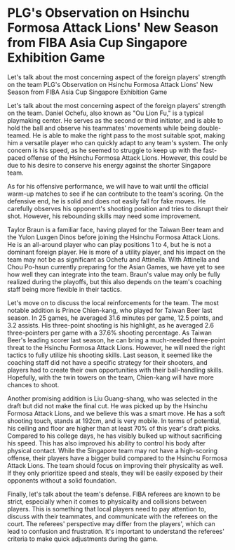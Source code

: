 # PLG's Observation on Hsinchu Formosa Attack Lions' New Season from FIBA Asia Cup Singapore Exhibition Game

Let's talk about the most concerning aspect of the foreign players' strength on the team 
 PLG's Observation on Hsinchu Formosa Attack Lions' New Season from FIBA Asia Cup Singapore Exhibition Game

Let's talk about the most concerning aspect of the foreign players' strength on the team. Daniel Ochefu, also known as "Ou Lion Fu," is a typical playmaking center. He serves as the second or third initiator, and is able to hold the ball and observe his teammates' movements while being double-teamed. He is able to make the right pass to the most suitable spot, making him a versatile player who can quickly adapt to any team's system. The only concern is his speed, as he seemed to struggle to keep up with the fast-paced offense of the Hsinchu Formosa Attack Lions. However, this could be due to his desire to conserve his energy against the shorter Singapore team.

As for his offensive performance, we will have to wait until the official warm-up matches to see if he can contribute to the team's scoring. On the defensive end, he is solid and does not easily fall for fake moves. He carefully observes his opponent's shooting position and tries to disrupt their shot. However, his rebounding skills may need some improvement. 

Taylor Braun is a familiar face, having played for the Taiwan Beer team and the Yulon Luxgen Dinos before joining the Hsinchu Formosa Attack Lions. He is an all-around player who can play positions 1 to 4, but he is not a dominant foreign player. He is more of a utility player, and his impact on the team may not be as significant as Ochefu and Attinella. With Attinella and Chou Po-hsun currently preparing for the Asian Games, we have yet to see how well they can integrate into the team. Braun's value may only be fully realized during the playoffs, but this also depends on the team's coaching staff being more flexible in their tactics.

Let's move on to discuss the local reinforcements for the team. The most notable addition is Prince Chien-kang, who played for Taiwan Beer last season. In 25 games, he averaged 31.6 minutes per game, 12.5 points, and 3.2 assists. His three-point shooting is his highlight, as he averaged 2.6 three-pointers per game with a 37.6% shooting percentage. As Taiwan Beer's leading scorer last season, he can bring a much-needed three-point threat to the Hsinchu Formosa Attack Lions. However, he will need the right tactics to fully utilize his shooting skills. Last season, it seemed like the coaching staff did not have a specific strategy for their shooters, and players had to create their own opportunities with their ball-handling skills. Hopefully, with the twin towers on the team, Chien-kang will have more chances to shoot.

Another promising addition is Liu Guang-shang, who was selected in the draft but did not make the final cut. He was picked up by the Hsinchu Formosa Attack Lions, and we believe this was a smart move. He has a soft shooting touch, stands at 192cm, and is very mobile. In terms of potential, his ceiling and floor are higher than at least 70% of this year's draft picks. Compared to his college days, he has visibly bulked up without sacrificing his speed. This has also improved his ability to control his body after physical contact. While the Singapore team may not have a high-scoring offense, their players have a bigger build compared to the Hsinchu Formosa Attack Lions. The team should focus on improving their physicality as well. If they only prioritize speed and steals, they will be easily exposed by their opponents without a solid foundation.

Finally, let's talk about the team's defense. FIBA referees are known to be strict, especially when it comes to physicality and collisions between players. This is something that local players need to pay attention to, discuss with their teammates, and communicate with the referees on the court. The referees' perspective may differ from the players', which can lead to confusion and frustration. It's important to understand the referees' criteria to make quick adjustments during the game.

 